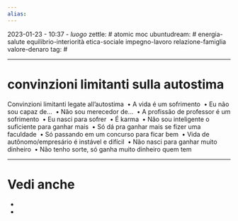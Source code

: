 ```yaml
---
alias: 
---
```

2023-01-23 - 10:37 - *luogo*
zettle: # atomic moc
ubuntudream: # energia-salute equilibrio-interiorità etica-sociale impegno-lavoro relazione-famiglia valore-denaro 
tag: #

---
# convinzioni limitanti sulla autostima
Convinzioni limitanti legate all’autostima 
• A vida é um sofrimento 
• Eu não sou capaz de... 
• Não sou merecedor de... 
• A profissão de professor é um sofrimento 
• Eu nasci para sofrer 
• É karma 
• Não sou inteligente o suficiente para ganhar mais 
• Só dá pra ganhar mais se fizer uma faculdade 
• Só passando em um concurso para ficar bem 
• Vida de autônomo/empresário é instável e difícil 
• Não nasci para ganhar muito dinheiro 
• Não tenho sorte, só ganha muito dinheiro quem tem


---
# Vedi anche
- 
- 